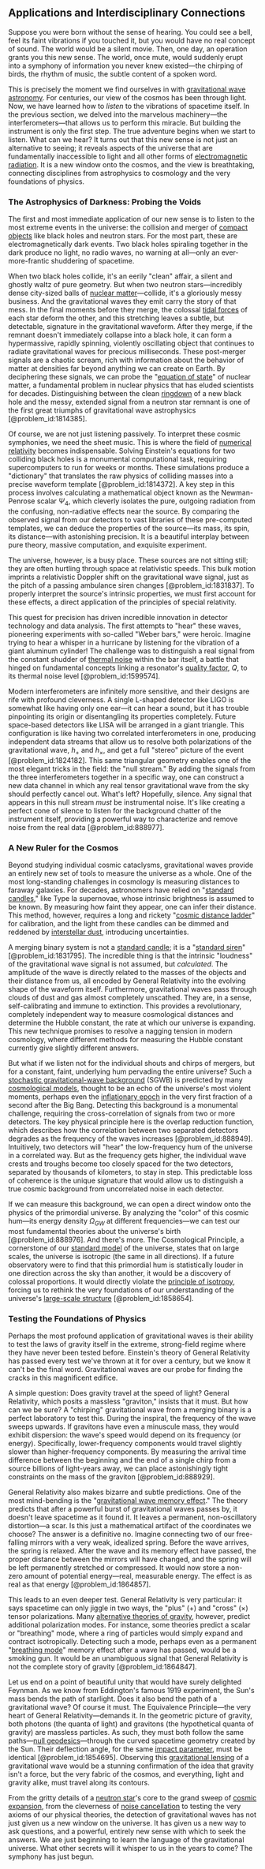 ## Applications and Interdisciplinary Connections

Suppose you were born without the sense of hearing. You could see a bell, feel its faint vibrations if you touched it, but you would have no real concept of sound. The world would be a silent movie. Then, one day, an operation grants you this new sense. The world, once mute, would suddenly erupt into a symphony of information you never knew existed—the chirping of birds, the rhythm of music, the subtle content of a spoken word.

This is precisely the moment we find ourselves in with [gravitational wave astronomy](@article_id:143840). For centuries, our view of the cosmos has been through light. Now, we have learned how to *listen* to the vibrations of spacetime itself. In the previous section, we delved into the marvelous machinery—the interferometers—that allows us to perform this miracle. But building the instrument is only the first step. The true adventure begins when we start to listen. What can we hear? It turns out that this new sense is not just an alternative to seeing; it reveals aspects of the universe that are fundamentally inaccessible to light and all other forms of [electromagnetic radiation](@article_id:152422). It is a new window onto the cosmos, and the view is breathtaking, connecting disciplines from astrophysics to cosmology and the very foundations of physics.

### The Astrophysics of Darkness: Probing the Voids

The first and most immediate application of our new sense is to listen to the most extreme events in the universe: the collision and merger of [compact objects](@article_id:157117) like black holes and neutron stars. For the most part, these are electromagnetically dark events. Two black holes spiraling together in the dark produce no light, no radio waves, no warning at all—only an ever-more-frantic shuddering of spacetime.

When two black holes collide, it's an eerily "clean" affair, a silent and ghostly waltz of pure geometry. But when two neutron stars—incredibly dense city-sized balls of [nuclear matter](@article_id:157817)—collide, it's a gloriously messy business. And the gravitational waves they emit carry the story of that mess. In the final moments before they merge, the colossal [tidal forces](@article_id:158694) of each star deform the other, and this stretching leaves a subtle, but detectable, signature in the gravitational waveform. After they merge, if the remnant doesn't immediately collapse into a black hole, it can form a hypermassive, rapidly spinning, violently oscillating object that continues to radiate gravitational waves for precious milliseconds. These post-merger signals are a chaotic scream, rich with information about the behavior of matter at densities far beyond anything we can create on Earth. By deciphering these signals, we can probe the "[equation of state](@article_id:141181)" of nuclear matter, a fundamental problem in nuclear physics that has eluded scientists for decades. Distinguishing between the clean [ringdown](@article_id:261011) of a new black hole and the messy, extended signal from a neutron star remnant is one of the first great triumphs of gravitational wave astrophysics [@problem_id:1814385].

Of course, we are not just listening passively. To interpret these cosmic symphonies, we need the sheet music. This is where the field of [numerical relativity](@article_id:139833) becomes indispensable. Solving Einstein's equations for two colliding black holes is a monumental computational task, requiring supercomputers to run for weeks or months. These simulations produce a "dictionary" that translates the raw physics of colliding masses into a precise waveform template [@problem_id:1814372]. A key step in this process involves calculating a mathematical object known as the Newman-Penrose scalar $\Psi_4$, which cleverly isolates the pure, outgoing radiation from the confusing, non-radiative effects near the source. By comparing the observed signal from our detectors to vast libraries of these pre-computed templates, we can deduce the properties of the source—its mass, its spin, its distance—with astonishing precision. It is a beautiful interplay between pure theory, massive computation, and exquisite experiment.

The universe, however, is a busy place. These sources are not sitting still; they are often hurtling through space at relativistic speeds. This bulk motion imprints a relativistic Doppler shift on the gravitational wave signal, just as the pitch of a passing ambulance siren changes [@problem_id:1831837]. To properly interpret the source's intrinsic properties, we must first account for these effects, a direct application of the principles of special relativity.

This quest for precision has driven incredible innovation in detector technology and data analysis. The first attempts to "hear" these waves, pioneering experiments with so-called "Weber bars," were heroic. Imagine trying to hear a whisper in a hurricane by listening for the vibration of a giant aluminum cylinder! The challenge was to distinguish a real signal from the constant shudder of [thermal noise](@article_id:138699) within the bar itself, a battle that hinged on fundamental concepts linking a resonator's [quality factor](@article_id:200511), $Q$, to its thermal noise level [@problem_id:1599574].

Modern interferometers are infinitely more sensitive, and their designs are rife with profound cleverness. A single L-shaped detector like LIGO is somewhat like having only one ear—it can hear a sound, but it has trouble pinpointing its origin or disentangling its properties completely. Future space-based detectors like LISA will be arranged in a giant triangle. This configuration is like having two correlated interferometers in one, producing independent data streams that allow us to resolve both polarizations of the gravitational wave, $h_+$ and $h_\times$, and get a full "stereo" picture of the event [@problem_id:1824182]. This same triangular geometry enables one of the most elegant tricks in the field: the "null stream." By adding the signals from the three interferometers together in a specific way, one can construct a new data channel in which any real tensor gravitational wave from the sky should perfectly cancel out. What's left? Hopefully, silence. Any signal that appears in this null stream *must* be instrumental noise. It's like creating a perfect cone of silence to listen for the background chatter of the instrument itself, providing a powerful way to characterize and remove noise from the real data [@problem_id:888977].

### A New Ruler for the Cosmos

Beyond studying individual cosmic cataclysms, gravitational waves provide an entirely new set of tools to measure the universe as a whole. One of the most long-standing challenges in cosmology is measuring distances to faraway galaxies. For decades, astronomers have relied on "[standard candles](@article_id:157615)," like Type Ia supernovae, whose intrinsic brightness is assumed to be known. By measuring how faint they appear, one can infer their distance. This method, however, requires a long and rickety "[cosmic distance ladder](@article_id:159708)" for calibration, and the light from these candles can be dimmed and reddened by [interstellar dust](@article_id:159047), introducing uncertainties.

A merging binary system is not a [standard candle](@article_id:160787); it is a "[standard siren](@article_id:143677)" [@problem_id:1831795]. The incredible thing is that the intrinsic "loudness" of the gravitational wave signal is not assumed, but *calculated*. The amplitude of the wave is directly related to the masses of the objects and their distance from us, all encoded by General Relativity into the evolving shape of the waveform itself. Furthermore, gravitational waves pass through clouds of dust and gas almost completely unscathed. They are, in a sense, self-calibrating and immune to extinction. This provides a revolutionary, completely independent way to measure cosmological distances and determine the Hubble constant, the rate at which our universe is expanding. This new technique promises to resolve a nagging tension in modern cosmology, where different methods for measuring the Hubble constant currently give slightly different answers.

But what if we listen not for the individual shouts and chirps of mergers, but for a constant, faint, underlying hum pervading the entire universe? Such a [stochastic gravitational-wave background](@article_id:201680) (SGWB) is predicted by many [cosmological models](@article_id:160922), thought to be an echo of the universe's most violent moments, perhaps even the [inflationary epoch](@article_id:161148) in the very first fraction of a second after the Big Bang. Detecting this background is a monumental challenge, requiring the cross-correlation of signals from two or more detectors. The key physical principle here is the overlap reduction function, which describes how the correlation between two separated detectors degrades as the frequency of the waves increases [@problem_id:888949]. Intuitively, two detectors will "hear" the low-frequency hum of the universe in a correlated way. But as the frequency gets higher, the individual wave crests and troughs become too closely spaced for the two detectors, separated by thousands of kilometers, to stay in step. This predictable loss of coherence is the unique signature that would allow us to distinguish a true cosmic background from uncorrelated noise in each detector.

If we can measure this background, we can open a direct window onto the physics of the primordial universe. By analyzing the "color" of this cosmic hum—its energy density $\Omega_{GW}$ at different frequencies—we can test our most fundamental theories about the universe's birth [@problem_id:888976]. And there's more. The Cosmological Principle, a cornerstone of our [standard model](@article_id:136930) of the universe, states that on large scales, the universe is isotropic (the same in all directions). If a future observatory were to find that this primordial hum is statistically louder in one direction across the sky than another, it would be a discovery of colossal proportions. It would directly violate the [principle of isotropy](@article_id:199900), forcing us to rethink the very foundations of our understanding of the universe's [large-scale structure](@article_id:158496) [@problem_id:1858654].

### Testing the Foundations of Physics

Perhaps the most profound application of gravitational waves is their ability to test the laws of gravity itself in the extreme, strong-field regime where they have never been tested before. Einstein's theory of General Relativity has passed every test we've thrown at it for over a century, but we know it can't be the final word. Gravitational waves are our probe for finding the cracks in this magnificent edifice.

A simple question: Does gravity travel at the speed of light? General Relativity, which posits a massless "graviton," insists that it must. But how can we be sure? A "chirping" gravitational wave from a merging binary is a perfect laboratory to test this. During the inspiral, the frequency of the wave sweeps upwards. If gravitons have even a minuscule mass, they would exhibit dispersion: the wave's speed would depend on its frequency (or energy). Specifically, lower-frequency components would travel slightly slower than higher-frequency components. By measuring the arrival time difference between the beginning and the end of a single chirp from a source billions of light-years away, we can place astonishingly tight constraints on the mass of the graviton [@problem_id:888929].

General Relativity also makes bizarre and subtle predictions. One of the most mind-bending is the "[gravitational wave memory effect](@article_id:160770)." The theory predicts that after a powerful burst of gravitational waves passes by, it doesn't leave spacetime as it found it. It leaves a permanent, non-oscillatory distortion—a scar. Is this just a mathematical artifact of the coordinates we choose? The answer is a definitive no. Imagine connecting two of our free-falling mirrors with a very weak, idealized spring. Before the wave arrives, the spring is relaxed. After the wave and its memory effect have passed, the proper distance between the mirrors will have changed, and the spring will be left permanently stretched or compressed. It would now store a non-zero amount of potential energy—real, measurable energy. The effect is as real as that energy [@problem_id:1864857].

This leads to an even deeper test. General Relativity is very particular: it says spacetime can only jiggle in two ways, the "plus" ($+$) and "cross" ($\times$) tensor polarizations. Many [alternative theories of gravity](@article_id:158174), however, predict additional polarization modes. For instance, some theories predict a scalar or "breathing" mode, where a ring of particles would simply expand and contract isotropically. Detecting such a mode, perhaps even as a permanent "[breathing mode](@article_id:157767)" memory effect after a wave has passed, would be a smoking gun. It would be an unambiguous signal that General Relativity is not the complete story of gravity [@problem_id:1864847].

Let us end on a point of beautiful unity that would have surely delighted Feynman. As we know from Eddington's famous 1919 experiment, the Sun's mass bends the path of starlight. Does it also bend the path of a gravitational wave? Of course it must. The Equivalence Principle—the very heart of General Relativity—demands it. In the geometric picture of gravity, both photons (the quanta of light) and gravitons (the hypothetical quanta of gravity) are massless particles. As such, they must both follow the same paths—[null geodesics](@article_id:158309)—through the curved spacetime geometry created by the Sun. Their deflection angle, for the same [impact parameter](@article_id:165038), must be identical [@problem_id:1854695]. Observing this [gravitational lensing](@article_id:158506) of a gravitational wave would be a stunning confirmation of the idea that gravity isn't a force, but the very fabric of the cosmos, and everything, light and gravity alike, must travel along its contours.

From the gritty details of a [neutron star](@article_id:146765)'s core to the grand sweep of [cosmic expansion](@article_id:160508), from the cleverness of [noise cancellation](@article_id:197582) to testing the very axioms of our physical theories, the detection of gravitational waves has not just given us a new window on the universe. It has given us a new way to ask questions, and a powerful, entirely new sense with which to seek the answers. We are just beginning to learn the language of the gravitational universe. What other secrets will it whisper to us in the years to come? The symphony has just begun.
